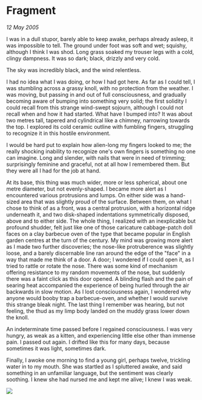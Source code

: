 # Fragment

_12 May 2005_

I was in a dull stupor, barely able to keep awake, perhaps already asleep, it was impossible to tell. The ground under foot was soft and wet; squishy, although I think I was shod. Long grass soaked my trouser legs with a cold, clingy dampness. It was so dark; black, drizzly and very cold.

The sky was incredibly black, and the wind relentless.

I had no idea what I was doing, or how I had got here. As far as I could tell, I was stumbling across a grassy knoll, with no protection from the weather. I was moving, but passing in and out of full consciousness, and gradually becoming aware of bumping into something very solid; the first solidity I could recall from this strange wind-swept sojourn, although I could not recall when and how it had started. What have I bumped into? It was about two metres tall, tapered and cylindrical like a chimney, narrowing towards the top. I explored its cold ceramic outline with fumbling fingers, struggling to recognize it in this hostile environment.

I would be hard put to explain how alien-long my fingers looked to me; the really shocking inability to recognize one's own fingers is something no one can imagine. Long and slender, with nails that were in need of trimming; surprisingly feminine and graceful, not at all how I remembered them. But they were all I had for the job at hand.

At its base, this thing was much wider, more or less spherical, about one metre diameter, but not evenly-shaped.  I became more alert as I encountered various protrusions and lumps. On either side was a hand-sized area that was slightly proud of the surface. Between them, on what I chose to think of as a front, was a central protrusion, with a horizontal ridge underneath it, and two disk-shaped indentations symmetrically disposed, above and to either side. The whole thing, I realized with an inexplicable but profound shudder, felt just like one of those caricature cabbage-patch doll faces on a clay barbecue oven of the type that became popular in English garden centres at the turn of the century. My mind was growing more alert as I made two further discoveries; the nose-like protruberence was slightly loose, and a barely discernable line ran around the edge of the "face" in a way that made me think of a door. A door; I wondered if I could open it, as I tried to rattle or rotate the nose. There was some kind of mechanism offering resistance to my random movements of the nose, but suddenly there was a faint click as this door opened. A blinding flash and the pain of searing heat accompanied the experience of being hurled through the air backwards in slow motion. As I lost consciousness again, I wondered why anyone would booby trap a barbecue-oven, and whether I would survive this strange bleak night. The last thing I remember was hearing, but not feeling, the thud as my limp body landed on the muddy grass lower down the knoll.

An indeterminate time passed before I regained consciousness. I was very hungry, as weak as a kitten, and experiencing little else other than immense pain. I passed out again. I drifted like this for many days, because sometimes it was light, sometimes dark.

Finally, I awoke one morning to find a young girl, perhaps twelve, trickling water in to my mouth. She was startled as I spluttered awake, and said something in an unfamiliar language, but the sentiment was clearly soothing. I knew she had nursed me and kept me alive; I knew I was weak.

![](/images/f32.gif)

